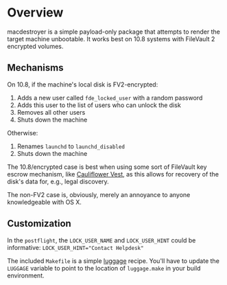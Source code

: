 Overview
========

macdestroyer is a simple payload-only package that attempts to render the target machine unbootable. It works best on 10.8 systems with FileVault 2 encrypted volumes.

Mechanisms
----------

On 10.8, if the machine's local disk is FV2-encrypted:

1. Adds a new user called `fde_locked_user` with a random password
2. Adds this user to the list of users who can unlock the disk
3. Removes all other users
4. Shuts down the machine


Otherwise:

1. Renames `launchd` to `launchd_disabled`
2. Shuts down the machine


The 10.8/encrypted case is best when using some sort of FileVault key escrow mechanism, like [Cauliflower Vest](https://github.com/google/cauliflowervest), as this allows for recovery of the disk's data for, e.g., legal discovery.

The non-FV2 case is, obviously, merely an annoyance to anyone knowledgeable with OS X.

Customization
-------------

In the `postflight`, the `LOCK_USER_NAME` and `LOCK_USER_HINT` could be informative:
`LOCK_USER_HINT="Contact Helpdesk"`

The included `Makefile` is a simple [luggage](https://github.com/unixorn/luggage) recipe. You'll have to update the `LUGGAGE` variable to point to the location of `luggage.make` in your build environment.
